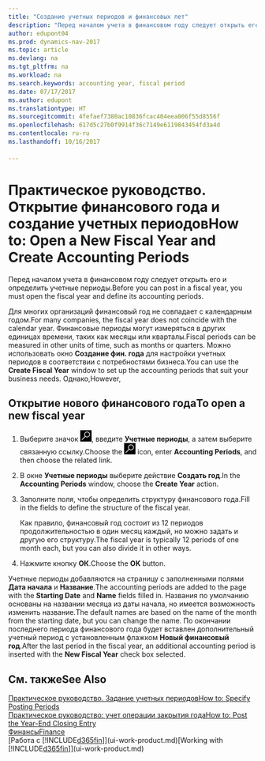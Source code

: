 ```yaml
---
title: "Создание учетных периодов и финансовых лет"
description: "Перед началом учета в финансовом году следует открыть его и определить учетные периоды."
author: edupont04
ms.prod: dynamics-nav-2017
ms.topic: article
ms.devlang: na
ms.tgt_pltfrm: na
ms.workload: na
ms.search.keywords: accounting year, fiscal period
ms.date: 07/17/2017
ms.author: edupont
ms.translationtype: HT
ms.sourcegitcommit: 4fefaef7380ac10836fcac404eea006f55d8556f
ms.openlocfilehash: 617d5c27b0f9914f36c7149e6119843454fd3a4d
ms.contentlocale: ru-ru
ms.lasthandoff: 10/16/2017

---
```

# <a name="how-to-open-a-new-fiscal-year-and-create-accounting-periods"></a><span data-ttu-id="ac364-103">Практическое руководство. Открытие финансового года и создание учетных периодов</span><span class="sxs-lookup"><span data-stu-id="ac364-103">How to: Open a New Fiscal Year and Create Accounting Periods</span></span>
<span data-ttu-id="ac364-104">Перед началом учета в финансовом году следует открыть его и определить учетные периоды.</span><span class="sxs-lookup"><span data-stu-id="ac364-104">Before you can post in a fiscal year, you must open the fiscal year and define its accounting periods.</span></span>  

<span data-ttu-id="ac364-105">Для многих организаций финансовый год не совпадает с календарным годом.</span><span class="sxs-lookup"><span data-stu-id="ac364-105">For many companies, the fiscal year does not coincide with the calendar year.</span></span> <span data-ttu-id="ac364-106">Финансовые периоды могут измеряться в других единицах времени, таких как месяцы или кварталы.</span><span class="sxs-lookup"><span data-stu-id="ac364-106">Fiscal periods can be measured in other units of time, such as months or quarters.</span></span> <span data-ttu-id="ac364-107">Можно использовать окно **Создание фин. года** для настройки учетных периодов в соответствии с потребностями бизнеса.</span><span class="sxs-lookup"><span data-stu-id="ac364-107">You can use the **Create Fiscal Year** window to set up the accounting periods that suit your business needs.</span></span> <span data-ttu-id="ac364-108">Однако,</span><span class="sxs-lookup"><span data-stu-id="ac364-108">However,</span></span>   

## <a name="to-open-a-new-fiscal-year"></a><span data-ttu-id="ac364-109">Открытие нового финансового года</span><span class="sxs-lookup"><span data-stu-id="ac364-109">To open a new fiscal year</span></span>
1. <span data-ttu-id="ac364-110">Выберите значок ![Поиск страницы или отчета](media/ui-search/search_small.png "Значок поиска страницы или отчета"), введите **Учетные периоды**, а затем выберите связанную ссылку.</span><span class="sxs-lookup"><span data-stu-id="ac364-110">Choose the ![Search for Page or Report](media/ui-search/search_small.png "Search for Page or Report icon") icon, enter **Accounting Periods**, and then choose the related link.</span></span>
2. <span data-ttu-id="ac364-111">В окне **Учетные периоды** выберите действие **Создать год**.</span><span class="sxs-lookup"><span data-stu-id="ac364-111">In the **Accounting Periods** window, choose the **Create Year** action.</span></span>
3. <span data-ttu-id="ac364-112">Заполните поля, чтобы определить структуру финансового года.</span><span class="sxs-lookup"><span data-stu-id="ac364-112">Fill in the fields to define the structure of the fiscal year.</span></span>

    <span data-ttu-id="ac364-113">Как правило, финансовый год состоит из 12 периодов продолжительностью в один месяц каждый, но можно задать и другую его структуру.</span><span class="sxs-lookup"><span data-stu-id="ac364-113">The fiscal year is typically 12 periods of one month each, but you can also divide it in other ways.</span></span>
4. <span data-ttu-id="ac364-114">Нажмите кнопку **ОК**.</span><span class="sxs-lookup"><span data-stu-id="ac364-114">Choose the **OK** button.</span></span>

<span data-ttu-id="ac364-115">Учетные периоды добавляются на страницу с заполненными полями **Дата начала** и **Название**.</span><span class="sxs-lookup"><span data-stu-id="ac364-115">The accounting periods are added to the page with the **Starting Date** and **Name** fields filled in.</span></span> <span data-ttu-id="ac364-116">Названия по умолчанию основаны на названии месяца из даты начала, но имеется возможность изменить название.</span><span class="sxs-lookup"><span data-stu-id="ac364-116">The default names are based on the name of the month from the starting date, but you can change the name.</span></span> <span data-ttu-id="ac364-117">По окончании последнего периода финансового года будет вставлен дополнительный учетный период с установленным флажком **Новый финансовый год**.</span><span class="sxs-lookup"><span data-stu-id="ac364-117">After the last period in the fiscal year, an additional accounting period is inserted with the **New Fiscal Year** check box selected.</span></span>  


## <a name="see-also"></a><span data-ttu-id="ac364-118">См. также</span><span class="sxs-lookup"><span data-stu-id="ac364-118">See Also</span></span>
[<span data-ttu-id="ac364-119">Практическое руководство. Задание учетных периодов</span><span class="sxs-lookup"><span data-stu-id="ac364-119">How to: Specify Posting Periods</span></span>](finance-how-specify-posting-periods.md)  
[<span data-ttu-id="ac364-120">Практическое руководство: учет операции закрытия года</span><span class="sxs-lookup"><span data-stu-id="ac364-120">How to: Post the Year-End Closing Entry</span></span>](year-how-post-year-end-close-entry.md)  
[<span data-ttu-id="ac364-121">Финансы</span><span class="sxs-lookup"><span data-stu-id="ac364-121">Finance</span></span>](finance.md)  
<span data-ttu-id="ac364-122">[Работа с [!INCLUDE[d365fin](includes/d365fin_md.md)]](ui-work-product.md)</span><span class="sxs-lookup"><span data-stu-id="ac364-122">[Working with [!INCLUDE[d365fin](includes/d365fin_md.md)]](ui-work-product.md)</span></span>

